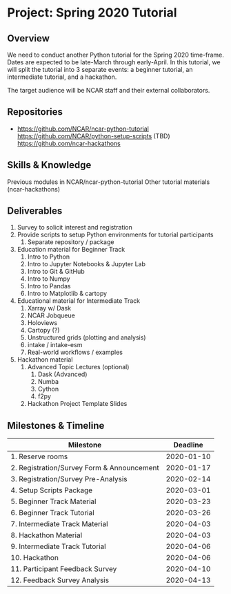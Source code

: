 # Project: Spring 2020 Tutorial

## Overview
We need to conduct another Python tutorial for the Spring 2020 time-frame.
Dates are expected to be late-March through early-April.  In this tutorial,
we will split the tutorial into 3 separate events: a beginner tutorial, an
intermediate tutorial, and a hackathon.

The target audience will be NCAR staff and their external collaborators.

## Repositories
- https://github.com/NCAR/ncar-python-tutorial
https://github.com/NCAR/python-setup-scripts (TBD)
https://github.com/ncar-hackathons

## Skills & Knowledge
Previous modules in NCAR/ncar-python-tutorial
Other tutorial materials (ncar-hackathons)

## Deliverables
1. Survey to solicit interest and registration
2. Provide scripts to setup Python environments for tutorial participants
   1. Separate repository / package
3. Education material for Beginner Track
   1. Intro to Python
   2. Intro to Jupyter Notebooks & Jupyter Lab
   3. Intro to Git & GitHub
   4. Intro to Numpy
   5. Intro to Pandas
   6. Intro to Matplotlib & cartopy
4. Educational material for Intermediate Track
   1. Xarray w/ Dask
   2. NCAR Jobqueue
   3. Holoviews
   4. Cartopy (?)
   5. Unstructured grids (plotting and analysis)
   6. intake / intake-esm
   7. Real-world workflows / examples
5. Hackathon material
   1. Advanced Topic Lectures (optional)
      1. Dask (Advanced)
      2. Numba
      3. Cython
      4. f2py
   2. Hackathon Project Template Slides

## Milestones & Timeline

| Milestone                                  | Deadline         |
|--------------------------------------------|------------------|
| 1. Reserve rooms                           | 2020-01-10       |
| 2. Registration/Survey Form & Announcement | 2020-01-17       |
| 3. Registration/Survey Pre-Analysis        | 2020-02-14       |
| 4. Setup Scripts Package                   | 2020-03-01       |
| 5. Beginner Track Material                 | 2020-03-23       |
| 6. Beginner Track Tutorial                 | 2020-03-26       |
| 7. Intermediate Track Material             | 2020-04-03       |
| 8. Hackathon Material                      | 2020-04-03       |
| 9. Intermediate Track Tutorial             | 2020-04-06       |
| 10. Hackathon                              | 2020-04-06       |
| 11. Participant Feedback Survey            | 2020-04-10       |
| 12. Feedback Survey Analysis               | 2020-04-13       |
